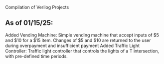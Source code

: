 Compilation of Verilog Projects

As of 01/15/25:
--------------------------------------------------------------------------------------------------------------------------------------------------------------------------------------------
Added Vending Machine: Simple vending machine that accept inputs of $5 and $10 for a $15 item.  Changes of $5 and $10 are returned to the user during overpayment and insufficient payment
Added Traffic Light Controller: Traffic light controller that controls the lights of a T intersection, with pre-defined time
periods.  
